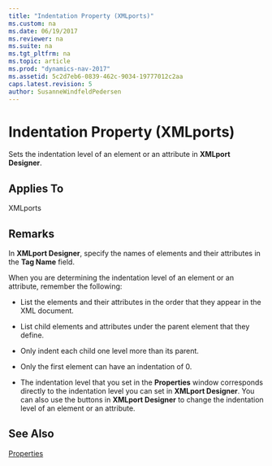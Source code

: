 ```yaml
---
title: "Indentation Property (XMLports)"
ms.custom: na
ms.date: 06/19/2017
ms.reviewer: na
ms.suite: na
ms.tgt_pltfrm: na
ms.topic: article
ms.prod: "dynamics-nav-2017"
ms.assetid: 5c2d7eb6-0839-462c-9034-19777012c2aa
caps.latest.revision: 5
author: SusanneWindfeldPedersen
---
```


# Indentation Property (XMLports)
Sets the indentation level of an element or an attribute in **XMLport Designer**.  
  
## Applies To  
 XMLports  
  
## Remarks  
 In **XMLport Designer**, specify the names of elements and their attributes in the **Tag Name** field.  
  
 When you are determining the indentation level of an element or an attribute, remember the following:  
  
-   List the elements and their attributes in the order that they appear in the XML document.  
  
-   List child elements and attributes under the parent element that they define.  
  
-   Only indent each child one level more than its parent.  
  
-   Only the first element can have an indentation of 0.  
  
-   The indentation level that you set in the **Properties** window corresponds directly to the indentation level you can set in **XMLport Designer**. You can also use the buttons in **XMLport Designer** to change the indentation level of an element or an attribute.  
  
## See Also  
 [Properties](devenv-properties.md)
